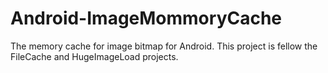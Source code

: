 # Android-ImageMommoryCache
The memory cache for image bitmap for Android. This project is fellow the FileCache and HugeImageLoad projects.
